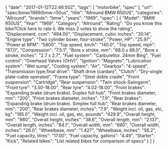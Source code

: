 {
    "date": "2017-01-12T22:46:50Z",
    "tags": [
        "motorbike",
        "spec"
    ],
    "url": "spec\/bmw\/1969\/bmw-r50us",
    "title": "Allround BMW R50US",
    "categories": "Allround",
    "brands": "bmw",
    "years": "1969",
    "spec": [
        {
            "Model": "BMW R50US",
            "Year": "1969",
            "Category": "Allround",
            "Rating": "Do you know this bike?Click here to rate it. We miss 2 votes to show the rating",
            "Displacement, ccm": "494.00",
            "Displacement, cubic inches": "30.14",
            "Engine type": "Two cylinder boxer, four-stroke",
            "Power, HP": "25.97",
            "Power at RPM": "5800",
            "Top speed, km\/h": "140.0",
            "Top speed, mph": "87.0",
            "Compression": "7.5:1",
            "Bore x stroke, mm": "68.0 x 68.0",
            "Bore x stroke, inches": "2.7 x 2.7",
            "Fuel system": "Carburettor. 24mm Bing",
            "Fuel control": "Overhead Valves (OHV)",
            "Ignition": "Magneto",
            "Lubrication system": "Wet sump",
            "Cooling system": "Air",
            "Gearbox": "4-speed",
            "Transmission type,final drive": "Shaft drive (cardan)",
            "Clutch": "Dry-single plate-cable operated",
            "Frame type": "Steel doble cradle",
            "Front suspension": "Cartridge",
            "Rear suspension": "Twin shock-Swingarm",
            "Front tyre": "3.50-18.00",
            "Rear tyre": "4.02-18.00",
            "Front brakes": "Expanding brake (drum brake). Duplex full hub",
            "Front brakes diameter, mm": "200",
            "Front brakes diameter, inches": "7.9",
            "Rear brakes": "Expanding brake (drum brake). Simplex full hub",
            "Rear brakes diameter, mm": "200",
            "Rear brakes diameter, inches": "7.9",
            "Weight incl. oil, gas, etc, kg": "195.0",
            "Weight incl. oil, gas, etc, pounds": "429.9",
            "Overall height, mm": "980",
            "Overall height, inches": "38.6",
            "Overall length, mm": "2.137",
            "Overall length, inches": "84.1",
            "Overall width, mm": "660",
            "Overall width, inches": "26.0",
            "Wheelbase, mm": "1.427",
            "Wheelbase, inches": "56.2",
            "Fuel capacity, litres": "17.00",
            "Fuel capacity, gallons": "4.49",
            "Starter": "Kick",
            "Related bikes": "List related bikes for comparison of specs"
        }
    ]
}